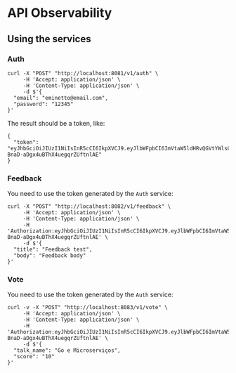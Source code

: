 # API Observability

## Using the services

### Auth

```
curl -X "POST" "http://localhost:8081/v1/auth" \
     -H 'Accept: application/json' \
     -H 'Content-Type: application/json' \
     -d $'{
  "email": "eminetto@email.com",
  "password": "12345"
}'

```

The result should be a token, like:

```
{
  "token": "eyJhbGciOiJIUzI1NiIsInR5cCI6IkpXVCJ9.eyJlbWFpbCI6ImVtaW5ldHRvQGVtYWlsLmNvbSIsImV4cCI6MTY4MDY1MDIwOSwiaWF0IjoxNjgwNjQ2NTc5LCJuYmYiOjE2ODA2NDY1Nzl9.0qITJ8mVBrpXw-BnaD-aDgx4uBThX4uegqrZUftnlAE"
}
```

### Feedback

You need to use the token generated by the ```Auth``` service:

```
curl -X "POST" "http://localhost:8082/v1/feedback" \
     -H 'Accept: application/json' \
     -H 'Content-Type: application/json' \
	 -H 'Authorization:eyJhbGciOiJIUzI1NiIsInR5cCI6IkpXVCJ9.eyJlbWFpbCI6ImVtaW5ldHRvQGVtYWlsLmNvbSIsImV4cCI6MTY4MDY1MDIwOSwiaWF0IjoxNjgwNjQ2NTc5LCJuYmYiOjE2ODA2NDY1Nzl9.0qITJ8mVBrpXw-BnaD-aDgx4uBThX4uegqrZUftnlAE' \
     -d $'{
  "title": "Feedback test",
  "body": "Feedback body"
}'
```

### Vote

You need to use the token generated by the ```Auth``` service:

```
curl -v -X "POST" "http://localhost:8083/v1/vote" \
     -H 'Accept: application/json' \
     -H 'Content-Type: application/json' \
	 -H 'Authorization:eyJhbGciOiJIUzI1NiIsInR5cCI6IkpXVCJ9.eyJlbWFpbCI6ImVtaW5ldHRvQGVtYWlsLmNvbSIsImV4cCI6MTY4MDY1MDIwOSwiaWF0IjoxNjgwNjQ2NTc5LCJuYmYiOjE2ODA2NDY1Nzl9.0qITJ8mVBrpXw-BnaD-aDgx4uBThX4uegqrZUftnlAE' \
     -d $'{
  "talk_name": "Go e Microserviços",
  "score": "10"
}'
```

